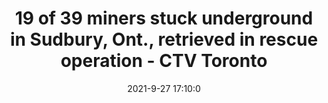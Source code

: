 ---
"title": "19 of 39 miners stuck underground in Sudbury, Ont., retrieved in rescue operation - CTV Toronto"
"date": "2021-9-27 17:10:0"
"feed_name": "GOOGLENEWSMINING"
"feed_website": "https://news.google.com/search?q=mining%2Bincident&hl=en-US&gl=US&ceid=US:en"
"feed_rss": "https://news.google.com/rss/search?q=mining%2Bincident&hl=en-US&gl=US&ceid=US:en"
"link": "https://toronto.ctvnews.ca/19-of-39-miners-stuck-underground-in-sudbury-ont-retrieved-in-rescue-operation-1.5602107"
"source": "{'href': 'https://toronto.ctvnews.ca', 'title': 'CTV Toronto'}"
"file": "_posts/2021-1-1-5cbf90bf38905f98b9757dbd1780723f8b25781f.md"
"accident": "0"
"drilling": "0"
"dead": "0"
"injured": "0"
"arrested": "0"
"where": "unknown site"
"place": "unknown place"
---